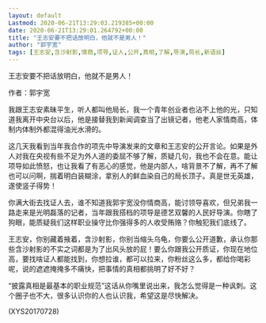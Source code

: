 ```yaml
---
layout: default
Lastmod: 2020-06-21T13:29:03.219385+00:00
date: 2020-06-21T13:29:01.264792+00:00
title: "王志安要不把话放明白，他就不是男人！"
author: "郭宇宽"
tags: [王志安,含沙射影,情商,项导,证人,公开,真相,了解,导演,局长,新语丝]
---
```


王志安要不把话放明白，他就不是男人！

作者：郭宇宽

我跟王志安素昧平生，听人都叫他局长，我一个青年创业者也沾不上他的光，只知道我离开中央台以后，他是接替我到新闻调查当了出镜记者，他老人家情商高，体制内体制外都混得油光水滑的。

这几天我看到当年我合作的项先中导演发来的文章和王志安的公开言论。如果是外人对我在央视有些不足为外人道的委屈不够了解，质疑几句，我也不会在意。能让项导如此愤怒，也让我看了有恶心的感觉，他是内部人，啥背景不了解，再不了解也可以问啊，揣着明白装糊涂，拿别人的鲜血染自己的局长顶子。真是世无英雄，遂使竖子得势！

你满大街去找证人去，谁不知道我郭宇宽没你情商高，能讨领导喜欢，但兄弟我一路走来是光明磊落的记者，当年跟我搭档的项导是德艺双馨的人民好导演。你瞎了狗眼，能质疑我们这样职业操守比你强得多的人收受贿赂？你触犯我们底线了。

王志安，你别藏着掖着，含沙射影，你别当缩头乌龟，你要么公开道歉，承认你那些含沙射影的不实之词都是为了出风头放的屁！要么你跟我公开质证，你现在地位高，要找啥证人都能找到，你想拉谁，都可以拉来，你粉丝这么多，都给你喝彩呢，说的遮遮掩掩多不痛快，把事情的真相都挑明了好不好？

“披露真相是最基本的职业规范”这话从你嘴里说出来，我怎么觉得是一种讽刺。这个圈子也不大，很多认识你的人也认识我，希望这是尽快解决。

(XYS20170728)

